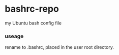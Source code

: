 # bashrc-repo
my Ubuntu bash config file

### useage
rename to .bashrc, placed in the user root directory.
